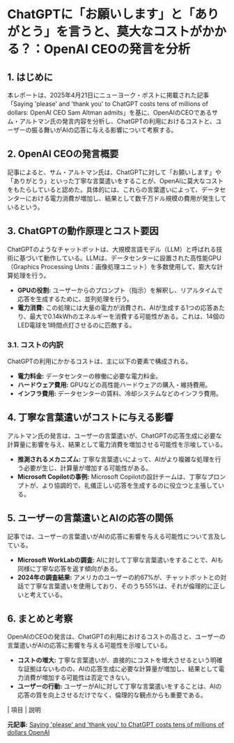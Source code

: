 # ChatGPTに「お願いします」と「ありがとう」を言うと、莫大なコストがかかる？：OpenAI CEOの発言を分析

## 1. はじめに

本レポートは、2025年4月21日にニューヨーク・ポストに掲載された記事「Saying 'please' and 'thank you' to ChatGPT costs tens of millions of dollars: OpenAI CEO Sam Altman admits」を基に、OpenAIのCEOであるサム・アルトマン氏の発言内容を分析し、ChatGPTの利用におけるコストと、ユーザーの振る舞いがAIの応答に与える影響について考察する。

## 2. OpenAI CEOの発言概要

記事によると、サム・アルトマン氏は、ChatGPTに対して「お願いします」や「ありがとう」といった丁寧な言葉遣いをすることが、OpenAIに莫大なコストをもたらしていると認めた。具体的には、これらの言葉遣いによって、データセンターにおける電力消費が増加し、結果として数千万ドル規模の費用が発生しているという。

## 3. ChatGPTの動作原理とコスト要因

ChatGPTのようなチャットボットは、大規模言語モデル（LLM）と呼ばれる技術に基づいて動作している。LLMは、データセンターに設置された高性能GPU（Graphics Processing Units：画像処理ユニット）を多数使用して、膨大な計算処理を行う。

* **GPUの役割:** ユーザーからのプロンプト（指示）を解釈し、リアルタイムで応答を生成するために、並列処理を行う。
* **電力消費:** この処理には大量の電力が消費され、AIが生成する1つの応答あたり、最大で0.14kWhのエネルギーを消費する可能性がある。これは、14個のLED電球を1時間点灯させるのに匹敵する。

### 3.1. コストの内訳

ChatGPTの利用にかかるコストは、主に以下の要素で構成される。

* **電力料金:** データセンターの稼働に必要な電力料金。
* **ハードウェア費用:** GPUなどの高性能ハードウェアの購入・維持費用。
* **インフラ費用:** データセンターの賃料、冷却システムなどのインフラ費用。

## 4. 丁寧な言葉遣いがコストに与える影響

アルトマン氏の発言は、ユーザーの言葉遣いが、ChatGPTの応答生成に必要な計算量に影響を与え、結果として電力消費を増加させる可能性を示唆している。

* **推測されるメカニズム:** 丁寧な言葉遣いによって、AIがより複雑な処理を行う必要が生じ、計算量が増加する可能性がある。
* **Microsoft Copilotの事例:** Microsoft Copilotの設計チームは、丁寧なプロンプトが、より協調的で、礼儀正しい応答を生成するのに役立つと主張している。

## 5. ユーザーの言葉遣いとAIの応答の関係

記事では、ユーザーの言葉遣いがAIの応答に影響を与える可能性について言及している。

* **Microsoft WorkLabの調査:** AIに対して丁寧な言葉遣いをすることで、AIも同様に丁寧な応答を返す傾向がある。
* **2024年の調査結果:** アメリカのユーザーの約67%が、チャットボットとの対話で丁寧な言葉遣いを使用しており、そのうち55%は、それが倫理的に正しいと考えている。

## 6. まとめと考察

OpenAIのCEOの発言は、ChatGPTの利用におけるコストの高さと、ユーザーの言葉遣いがAIの応答に影響を与える可能性を示唆している。

* **コストの増大:** 丁寧な言葉遣いが、直接的にコストを増大させるという明確な証拠はないものの、AIの応答生成に必要な計算量が増加し、結果として電力消費が増加する可能性は否定できない。
* **ユーザーの行動:** ユーザーがAIに対して丁寧な言葉遣いをすることは、AIの応答の質を向上させるだけでなく、倫理的な観点からも重要である。

| 項目 | 説明 

**元記事:** [Saying 'please' and 'thank you' to ChatGPT costs tens of millions of dollars OpenAI](https://nypost.com/2025/04/21/business/saying-please-and-thank-you-to-chatgpt-costs-tens-of-millions-of-dollars-openai/)